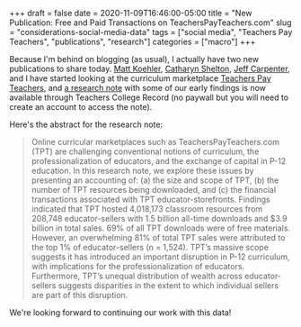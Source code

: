 +++ 
draft = false
date = 2020-11-09T16:46:00-05:00
title = "New Publication: Free and Paid Transactions on TeachersPayTeachers.com"
slug = "considerations-social-media-data" 
tags = ["social media", "Teachers Pay Teachers", "publications", "research"]
categories = ["macro"]
+++

Because I'm behind on blogging (as usual), I actually have two new publications to share today. [Matt Koehler](http://www.matt-koehler.com/), [Catharyn Shelton](https://www.catharyn.com/), [Jeff Carpenter](https://twitter.com/JeffpCarpenter), and I have started looking at the curriculum marketplace [Teachers Pay Teachers](https://www.teacherspayteachers.com/), and [a research note](https://www.tcrecord.org/Content.asp?ContentID=23478) with some of our early findings is now available through Teachers College Record (no paywall but you will need to create an account to access the note). 

Here's the abstract for the research note: 

> Online curricular marketplaces such as TeachersPayTeachers.com (TPT) are challenging conventional notions of curriculum, the professionalization of educators, and the exchange of capital in P-12 education. In this research note, we explore these issues by presenting an accounting of: (a) the size and scope of TPT, (b) the number of TPT resources being downloaded, and (c) the financial transactions associated with TPT educator-storefronts. Findings indicated that TPT hosted 4,018,173 classroom resources from 208,748 educator-sellers with 1.5 billion all-time downloads and $3.9 billion in total sales. 69% of all TPT downloads were of free materials. However, an overwhelming 81% of total TPT sales were attributed to the top 1% of educator-sellers (n = 1,524). TPT’s massive scope suggests it has introduced an important disruption in P-12 curriculum, with implications for the professionalization of educators. Furthermore, TPT’s unequal distribution of wealth across educator-sellers suggests disparities in the extent to which individual sellers are part of this disruption.

We're looking forward to continuing our work with this data!